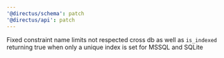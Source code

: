 ```yaml
---
'@directus/schema': patch
'@directus/api': patch
---
```


Fixed constraint name limits not respected cross db as well as `is_indexed` returning true when only a unique index is set for MSSQL and SQLite